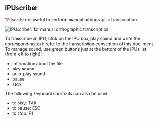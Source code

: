 ## IPUscriber

`IPUscriber` is useful to perform manual orthographic transcription.

![IPUscriber: for manual orthographic transcription](./etc/screenshots/IPUscriber.png)

To transcribe an IPU, click on the IPU box, play sound and write 
the corresponding text: refer to the transcription convention of 
this document.
To manage sound, use green buttons just at the bottom of the IPUs 
list (from left to right):

- information about the file
- play sound
- auto-play sound
- pause
- stop

The following keyboard shortcuts can also be used:

- to play:  TAB
- to pause: ESC
- to stop:  F1
